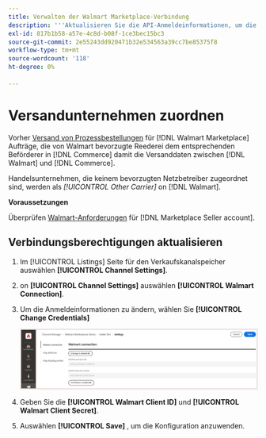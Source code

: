 ```yaml
---
title: Verwalten der Walmart Marketplace-Verbindung
description: '''Aktualisieren Sie die API-Anmeldeinformationen, um die Verbindung zwischen einem [DNL! Commerce] Store-Ansicht und [!DNL Walmart Marketplace]. The connection is required to connect [!DNL Commerce] Produktlisten erstellen und Inventar-, Preis-, Bestell- und Versanddaten zwischen [!DNL Commerce] und der Walmart."'
exl-id: 817b1b58-a57e-4c8d-b08f-1ce3bec15bc3
source-git-commit: 2e55243dd920471b32e534563a39cc7be85375f8
workflow-type: tm+mt
source-wordcount: '118'
ht-degree: 0%

---
```


# Versandunternehmen zuordnen

Vorher [Versand von Prozessbestellungen](process-orders.md#ship-an-order) für [!DNL Walmart Marketplace] Aufträge, die von Walmart bevorzugte Reederei dem entsprechenden Beförderer in [!DNL Commerce] damit die Versanddaten zwischen [!DNL Walmart] und [!DNL Commerce].

Handelsunternehmen, die keinem bevorzugten Netzbetreiber zugeordnet sind, werden als *[!UICONTROL Other Carrier]* on [!DNL Walmart].

**Voraussetzungen**

Überprüfen [Walmart-Anforderungen](walmart-requirements.md) für [!DNL Marketplace Seller account].

## Verbindungsberechtigungen aktualisieren

1. Im [!UICONTROL Listings] Seite für den Verkaufskanalspeicher auswählen **[!UICONTROL Channel Settings]**.

1. on **[!UICONTROL Channel Settings]** auswählen **[!UICONTROL Walmart Connection]**.

1. Um die Anmeldeinformationen zu ändern, wählen Sie **[!UICONTROL Change Credentials]**

   ![Aktualisieren der Anmeldeinformationen der Walmart-API, um die Verbindung zu autorisieren](assets/update-connection-credentials.png)

1. Geben Sie die **[!UICONTROL Walmart Client ID]** und **[!UICONTROL Walmart Client Secret]**.

1. Auswählen **[!UICONTROL Save]** , um die Konfiguration anzuwenden.

